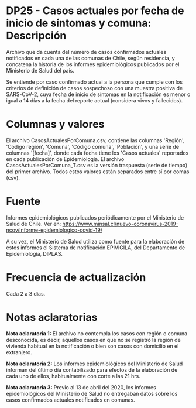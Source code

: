 # DP25 - Casos actuales por fecha de inicio de síntomas y comuna: Descripción
Archivo que da cuenta del número de casos confirmados actuales notificados en cada una de las comunas de Chile, según residencia, y concatena la historia de los informes epidemiológicos publicados por el Ministerio de Salud del país.

Se entiende por caso confirmado actual a la persona que cumple con los criterios de definición de casos sospechoso con una muestra positiva de SARS-CoV-2, cuya fecha de inicio de síntomas en la notificación es menor o igual a 14 días a la fecha del reporte actual (considera vivos y fallecidos).

# Columnas y valores
El archivo CasosActualesPorComuna.csv, contiene las columnas 'Región', 'Código región', 'Comuna', 'Código comuna', 'Población', y una serie de columnas '[fecha]', donde cada fecha tiene los 'Casos actuales' reportados en cada publicación de Epidemiología. El archivo CasosActualesPorComuna_T.csv es la versión traspuesta (serie de tiempo) del primer archivo. Todos estos valores están separados entre sí por comas (csv).

# Fuente
Informes epidemiológicos publicados periódicamente por el Ministerio de Salud de Chile. Ver en: https://www.minsal.cl/nuevo-coronavirus-2019-ncov/informe-epidemiologico-covid-19/

A su vez, el Ministerio de Salud utiliza como fuente para la elaboración de estos informes el Sistema de notificación EPIVIGILA, del Departamento de Epidemiología, DIPLAS.
 
# Frecuencia de actualización
Cada 2 a 3 días.

# Notas aclaratorias

**Nota aclaratoria 1:** El archivo no contempla los casos con región o comuna desconocida, es decir, aquellos casos en que no se registró la región de vivienda habitual en la notificación o bien son casos con domicilio en el extranjero.

**Nota aclaratoria 2:** Los informes epidemiológicos del Ministerio de Salud informan del último día contabilizado para efectos de la elaboración de cada uno de ellos, habitualmente con corte a las 21 hrs.

**Nota aclaratoria 3:** Previo al 13 de abril del 2020, los informes epidemiológicos del Ministerio de Salud no entregaban datos sobre los casos confirmados actuales notificados en comunas.
